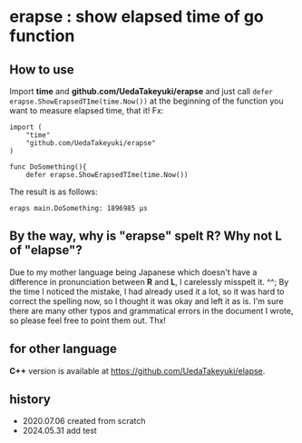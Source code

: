# erapse : show elapsed time of go function

## How to use

Import **time** and **github.com/UedaTakeyuki/erapse** and just call ```defer erapse.ShowErapsedTIme(time.Now())``` at the beginning of the function you want to measure elapsed time, that it! Fx:

```
import (
	"time"
	"github.com/UedaTakeyuki/erapse"
)

func DoSomething(){
	defer erapse.ShowErapsedTIme(time.Now())
```

The result is as follows:

```
eraps main.DoSomething: 1896985 μs
```

## By the way, why is "erapse" spelt R? Why not L of "elapse"?
Due to my mother language being Japanese which doesn't have a difference in pronunciation between **R** and **L**, I carelessly misspelt it. ^^;
By the time I noticed the mistake, I had already used it a lot, so it was hard to correct the spelling now, so I thought it was okay and left it as is.
I'm sure there are many other typos and grammatical errors in the document I wrote, so please feel free to point them out. Thx!

## for other language
**C++** version is available at https://github.com/UedaTakeyuki/elapse.

## history
- 2020.07.06 created from scratch
- 2024.05.31 add test
